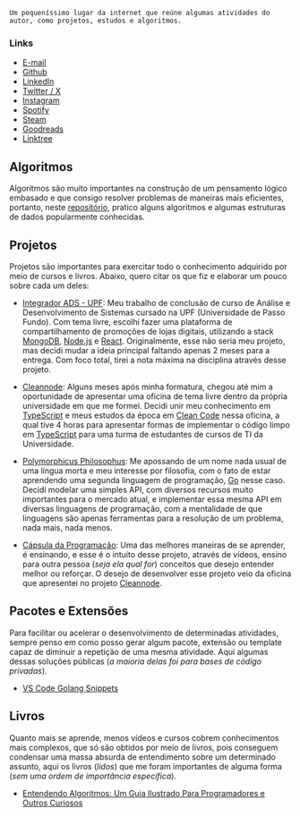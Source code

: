 `Um pequeníssimo lugar da internet que reúne algumas atividades do autor, como projetos, estudos e algoritmos.`

### Links

- <a href="mailto:otarossoni@gmail.com">E-mail</a>
- <a href="https://github.com/Otarossoni" target="_blank">Github</a>
- <a href="https://www.linkedin.com/in/otavio-monteiro-rossoni/" target="_blank">LinkedIn</a>
- <a href="https://x.com/Otarossoni" target="_blank">Twitter / X</a>
- <a href="https://www.instagram.com/otarossoni/" target="_blank">Instagram</a>
- <a href="https://open.spotify.com/user/22vfmd5vrda2aotzklm4o3ity?si=8810df50e8b14ea3" target="_blank">Spotify</a>
- <a href="https://steamcommunity.com/id/OMRStein" target="_blank">Steam</a>
- <a href="https://www.goodreads.com/user/show/164252967-ot-vio-monteiro" target="_blank">Goodreads</a>
- <a href="https://linktr.ee/Otarossoni" target="_blank">Linktree</a>

## Algoritmos

Algoritmos são muito importantes na construção de um pensamento lógico embasado e que consigo resolver problemas de maneiras mais eficientes, portanto, neste <a href="https://github.com/Otarossoni/algorithms" target="_blank">repositório</a>, pratico alguns algoritmos e algumas estruturas de dados popularmente conhecidas.

## Projetos

Projetos são importantes para exercitar todo o conhecimento adquirido por meio de cursos e livros. Abaixo, quero citar os que fiz e elaborar um pouco sobre cada um deles:

- <a href="https://github.com/Otarossoni/projeto-integrador-ads" target="_blank">Integrador ADS - UPF</a>: Meu trabalho de conclusão de curso de Análise e Desenvolvimento de Sistemas cursado na UPF (Universidade de Passo Fundo). Com tema livre, escolhi fazer uma plataforma de compartilhamento de promoções de lojas digitais, utilizando a stack <a href="https://www.mongodb.com" target="_blank">MongoDB</a>, <a href="https://nodejs.org/en" target="_blank">Node.js</a> e <a href="https://react.dev" target="_blank">React</a>. Originalmente, esse não seria meu projeto, mas decidi mudar a ideia principal faltando apenas 2 meses para a entrega. Com foco total, tirei a nota máxima na disciplina através desse projeto.

- <a href="https://github.com/Otarossoni/upf-oficina-cleannode" target="_blank">Cleannode</a>: Alguns meses após minha formatura, chegou até mim a oportunidade de apresentar uma oficina de tema livre dentro da própria universidade em que me formei. Decidi unir meu conhecimento em <a href="https://www.typescriptlang.org/" target="_blank">TypeScript</a> e meus estudos da época em <a href="https://www.amazon.com.br/C%C3%B3digo-limpo-Robert-C-Martin/dp/8576082675" target="_blank">Clean Code</a> nessa oficina, a qual tive 4 horas para apresentar formas de implementar o código limpo em <a href="https://www.typescriptlang.org/" target="_blank">TypeScript</a> para uma turma de estudantes de cursos de TI da Universidade. 

- <a href="https://github.com/Otarossoni/polymorphicus-philosophus" target="_blank">Polymorphicus Philosophus</a>: Me apossando de um nome nada usual de uma língua morta e meu interesse por filosofia, com o fato de estar aprendendo uma segunda linguagem de programação, <a href="https://go.dev/" target="_blank">Go</a> nesse caso. Decidi modelar uma simples API, com diversos recursos muito importantes para o mercado atual, e implementar essa mesma API em diversas linguagens de programação, com a mentalidade de que linguagens são apenas ferramentas para a resolução de um problema, nada mais, nada menos.

- <a href="https://github.com/Otarossoni/capsula-da-programacao" target="_blank">Cápsula da Programação</a>: Uma das melhores maneiras de se aprender, é ensinando, e esse é o intuito desse projeto, através de vídeos, ensino para outra pessoa (_seja ela qual for_) conceitos que desejo entender melhor ou reforçar. O desejo de desenvolver esse projeto veio da oficina que apresentei no projeto <a href="https://github.com/Otarossoni/upf-oficina-cleannode" target="_blank">Cleannode</a>.

## Pacotes e Extensões

Para facilitar ou acelerar o desenvolvimento de determinadas atividades, sempre penso em como posso gerar algum pacote, extensão ou template capaz de diminuir a repetição de uma mesma atividade. Aqui algumas dessas soluções públicas (_a maioria delas foi para bases de código privadas_).

- <a href="https://github.com/Otarossoni/vscode-go-snippets" target="_blank">VS Code Golang Snippets</a>

## Livros

Quanto mais se aprende, menos vídeos e cursos cobrem conhecimentos mais complexos, que só são obtidos por meio de livros, pois conseguem condensar uma massa absurda de entendimento sobre um determinado assunto, aqui os livros (_lidos_) que me foram importantes de alguma forma (_sem uma ordem de importância específica_).

- <a href="https://www.amazon.com.br/Entendendo-Algoritmos-Ilustrado-Programadores-Curiosos/dp/8575225634" target="_blank">Entendendo Algoritmos: Um Guia Ilustrado Para Programadores e Outros Curiosos</a>
